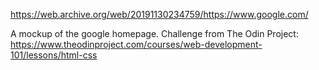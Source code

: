 https://web.archive.org/web/20191130234759/https://www.google.com/

A mockup of the google homepage. Challenge from The Odin Project: https://www.theodinproject.com/courses/web-development-101/lessons/html-css
